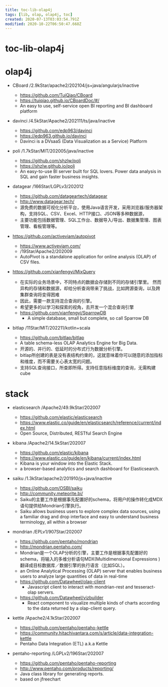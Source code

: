 ```yaml
---
title: toc-lib-olap4j
tags: [lib, olap, olap4j, toc]
created: 2020-07-13T03:03:54.791Z
modified: 2020-10-22T06:50:47.668Z
---
```


# toc-lib-olap4j

# olap4j

- CBoard /2.9kStar/apache2/202104/js+java/angularjs/inactive
  - https://github.com/TuiQiao/CBoard
  - https://tuiqiao.github.io/CBoardDoc/#/
  - An easy to use, self-service open BI reporting and BI dashboard platform
- davinci /4.5kStar/Apache2/202111/ts/java/inactive
  - https://github.com/edp963/davinci
  - https://edp963.github.io/davinci
  - Davinci is a DVsaaS (Data Visualization as a Service) Platform
- poli /1.7kStar/MIT/202005/java/inactive
  - https://github.com/shzlw/poli
  - https://shzlw.github.io/poli
  - An easy-to-use BI server built for SQL lovers. Power data analysis in SQL and gain faster business insights.
- datagear /166Star/LGPLv3/202012
  - https://github.com/datageartech/datagear
  - http://www.datagear.tech/
  - 源免费的数据可视化分析平台，使用Java语言开发，采用浏览器/服务器架构，支持SQL、CSV、Excel、HTTP接口、JSON等多种数据源， 
  - 主要功能包括数据管理、SQL工作台、数据导入/导出、数据集管理、图表管理、看板管理等。
- https://github.com/activeviam/autopivot
  - https://www.activeviam.com/
  - /19Star/Apache2/202009
  - AutoPivot is a standalone application for online analysis (OLAP) of CSV files.

- https://github.com/xianfengyi/MixQuery
  - 在实际的业务场景中，不同特点的数据会存储到不同的存储引擎里。 然而异构的存储和数据源，却给分析查询带来了挑战，比如跨源查询，以及跨集群查询将变得困难
  - 因此，需要一款支持混合查询的引擎。
  - 希望更多的以学习和探索的视角，去开发一个混合查询引擎
  - https://github.com/xianfengyi/SparrowDB
    - A simple database, small but complete, so call Sparrow DB

- bitlap /11Star/MIT/202211/kotlin+scala
  - https://github.com/bitlap/bitlap
  - A table schema-less OLAP Analytics Engine for Big Data.
  - 开源的、并行的、低延时的分布式行为数据分析引擎。
  - bitlap所创建的表是没有表结构约束的，这就意味着你可以随意的添加指标和维度，而不需要关心表太宽的问题。
  - 支持SQL查询接口，所查即所得。支持任意指标维度的查询，无需构建cube
# stack
- elasticsearch /Apache2/49.9kStar/202007
  - https://github.com/elastic/elasticsearch
  - https://www.elastic.co/guide/en/elasticsearch/reference/current/index.html
  - Open Source, Distributed, RESTful Search Engine
- kibana /Apache2/14.5kStar/202007
  - https://github.com/elastic/kibana
  - https://www.elastic.co/guide/en/kibana/current/index.html
  - Kibana is your window into the Elastic Stack. 
  - a browser-based analytics and search dashboard for Elasticsearch.

- saiku /1.3kStar/apache2/201910/js+java/inactive
  - https://github.com/OSBI/saiku
  - http://community.meteorite.bi/
  - Saiku的主要工作是根据事先配置好的schema，将用户的操作转化成MDX语句提供给Mondrian引擎执行。
  - Saiku allows business users to explore complex data sources, using a familiar drag and drop interface and easy to understand business terminology, all within a browser
- mondrian /EPLv1/907Star/202007
  - https://github.com/pentaho/mondrian
  - http://mondrian.pentaho.com/
  - Mondrian是一个OLAP分析的引擎，主要工作是根据事先配置好的schema，将输入的多维分析语句MDX(Multidimensional Expressions )翻译成目标数据库／数据引擎的执行语言（比如SQL）。
  - an Online Analytical Processing (OLAP) server that enables business users to analyze large quantities of data in real-time
  - https://github.com/Datawheel/olap-client
    - Javascript client to interact with mondrian-rest and tesseract-olap servers.
  - https://github.com/Datawheel/vizbuilder
    - React component to visualize multiple kinds of charts according to the data returned by a olap-client query.
- kettle /Apache2/4.1kStar/202007
  - https://github.com/pentaho/pentaho-kettle
  - https://community.hitachivantara.com/s/article/data-integration-kettle
  - Pentaho Data Integration (ETL) a.k.a Kettle
- pentaho-reporting /LGPLv2/196Star/202007
  - https://github.com/pentaho/pentaho-reporting
  - http://www.pentaho.com/products/reporting/
  - Java class library for generating reports.
  - based on jfreechart
